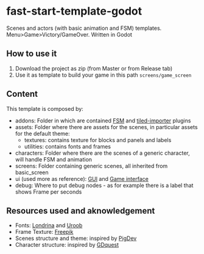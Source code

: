 # fast-start-template-godot
Scenes and actors (with basic animation and FSM) templates. Menu>Game>Victory/GameOver. Written in Godot

## How to use it

1. Download the project as zip (from Master or from Release tab)
2. Use it as template to build your game in this path `screens/game_screen`

## Content
This template is composed by:

- addons: Folder in which are contained [FSM](https://github.com/kubecz3k/FiniteStateMachine) and [tiled-importer](https://github.com/vnen/godot-tiled-importer) plugins 
- assets: Folder where there are assets for the scenes, in particular assets for the default theme:
  - textures: contains texture for blocks and panels and labels
  - utilities: contains fonts and frames
- characters: Folder where there are the scenes of a generic character, will handle FSM and animation
- screens: Folder containing generic scenes, all inherited from basic_screen
- ui (used more as reference): [GUI](https://www.youtube.com/watch?v=YL8apqN6IJM) and [Game interface](https://www.youtube.com/watch?v=y1E_y9AIqow)
- debug: Where to put debug nodes - as for example there is a label that shows Frame per seconds


## Resources used and aknowledgement

- Fonts: [Londrina](https://www.dafont.com/it/londrina.font?l[]=10&l[]=1) and [Uroob](https://github.com/smc/Uroob)
- Frame Texture: [Freepik](https://www.freepik.com/free-photos-vectors/frame)
- Scenes structure and theme: inspired by [PigDev](https://pigdev.itch.io/)
- Character structure: inspired by [GDquest](https://www.youtube.com/channel/UCxboW7x0jZqFdvMdCFKTMsQ)
